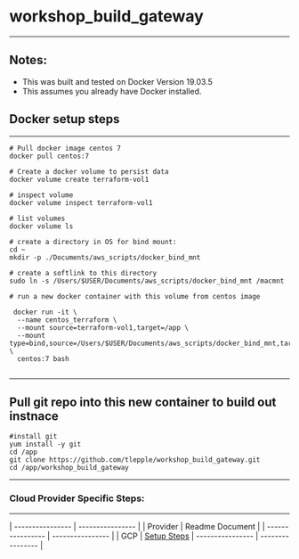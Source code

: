 # workshop_build_gateway
---

Notes:
---
*  This was built and tested on Docker Version 19.03.5
*  This assumes you already have Docker installed.

## Docker setup steps
---

```
# Pull docker image centos 7
docker pull centos:7

# Create a docker volume to persist data
docker volume create terraform-vol1

# inspect volume
docker volume inspect terraform-vol1

# list volumes
docker volume ls

# create a directory in OS for bind mount:
cd ~
mkdir -p ./Documents/aws_scripts/docker_bind_mnt

# create a softlink to this directory
sudo ln -s /Users/$USER/Documents/aws_scripts/docker_bind_mnt /macmnt

# run a new docker container with this volume from centos image

 docker run -it \
  --name centos_terraform \
  --mount source=terraform-vol1,target=/app \
  --mount type=bind,source=/Users/$USER/Documents/aws_scripts/docker_bind_mnt,target=/macmnt \
  centos:7 bash
  
```


---
## Pull git repo into this new container to build out instnace

```
#install git
yum install -y git
cd /app
git clone https://github.com/tlepple/workshop_build_gateway.git
cd /app/workshop_build_gateway
```
---
### Cloud Provider Specific Steps:
---

| ---------------- | ---------------- |
| Provider | Readme Document |
| ---------------- | ---------------- |
| GCP | [Setup Steps](./gcp_readme.md)
| ---------------- | ---------------- |

